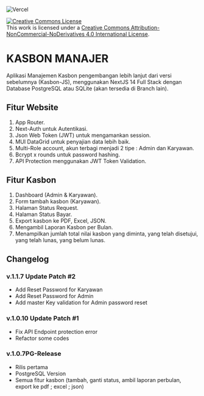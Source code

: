 ![Vercel](https://vercelbadge.vercel.app/api/GesangPJ/KasbonManajer?style=for-the-badge)

<a rel="license" href="http://creativecommons.org/licenses/by-nc-nd/4.0/"><img alt="Creative Commons License" style="border-width:0" src="https://i.creativecommons.org/l/by-nc-nd/4.0/88x31.png" /></a><br />This work is licensed under a <a rel="license" href="http://creativecommons.org/licenses/by-nc-nd/4.0/">Creative Commons Attribution-NonCommercial-NoDerivatives 4.0 International License</a>.

# KASBON MANAJER

Aplikasi Manajemen Kasbon pengembangan lebih lanjut dari versi sebelumnya (Kasbon-JS),
menggunakan NextJS 14 Full Stack dengan Database PostgreSQL atau SQLite (akan tersedia di Branch lain).

## Fitur Website

1. App Router.
2. Next-Auth untuk Autentikasi.
3. Json Web Token (JWT) untuk mengamankan session.
4. MUI DataGrid untuk penyajian data lebih baik.
5. Multi-Role account, akun terbagi menjadi 2 tipe : Admin dan Karyawan.
6. Bcrypt x rounds untuk password hashing.
7. API Protection menggunakan JWT Token Validation.

## Fitur Kasbon

1. Dashboard (Admin & Karyawan).
2. Form tambah kasbon (Karyawan).
3. Halaman Status Request.
4. Halaman Status Bayar.
5. Export kasbon ke PDF, Excel, JSON.
6. Mengambil Laporan Kasbon per Bulan.
7. Menampilkan jumlah total nilai kasbon yang diminta, yang telah disetujui, yang telah lunas, yang belum lunas.

## Changelog

### v.1.1.7 Update Patch #2

- Add Reset Password for Karyawan
- Add Reset Password for Admin
- Add master Key validation for Admin password reset

### v.1.0.10 Update Patch #1

- Fix API Endpoint protection error
- Refactor some codes

### v.1.0.7PG-Release

- Rilis pertama
- PostgreSQL Version
- Semua fitur kasbon (tambah, ganti status, ambil laporan perbulan, export ke pdf ; excel ; json)
